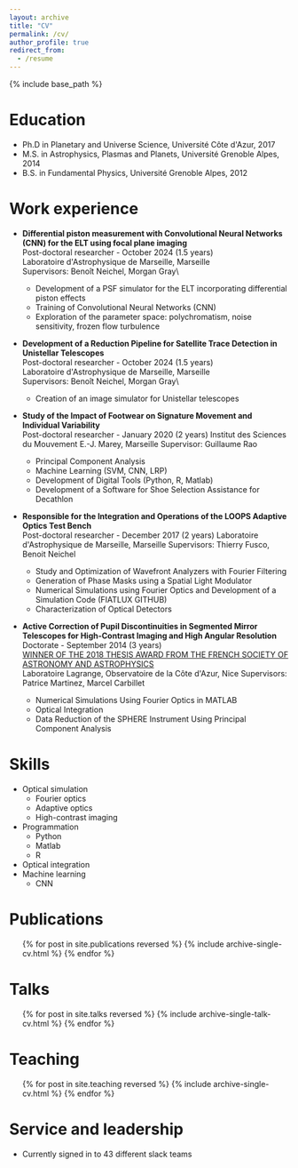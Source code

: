 ```yaml
---
layout: archive
title: "CV"
permalink: /cv/
author_profile: true
redirect_from:
  - /resume
---
```


{% include base_path %}

Education
======
* Ph.D in Planetary and Universe Science, Université Côte d'Azur, 2017
* M.S. in Astrophysics, Plasmas and Planets, Université Grenoble Alpes, 2014
* B.S. in Fundamental Physics, Université Grenoble Alpes, 2012

Work experience
======
* **Differential piston measurement with Convolutional Neural Networks (CNN) for the ELT using focal plane imaging**\
Post-doctoral researcher - October 2024 (1.5 years)\
Laboratoire d'Astrophysique de Marseille, Marseille\
Supervisors: Benoît Neichel, Morgan Gray\
  * Development of a PSF simulator for the ELT incorporating differential piston effects
  * Training of Convolutional Neural Networks (CNN)
  * Exploration of the parameter space: polychromatism, noise sensitivity, frozen flow turbulence

* **Development of a Reduction Pipeline for Satellite Trace Detection in Unistellar Telescopes**\
Post-doctoral researcher - October 2024 (1.5 years)\
Laboratoire d'Astrophysique de Marseille, Marseille\
Supervisors: Benoît Neichel, Morgan Gray\
  * Creation of an image simulator for Unistellar telescopes

* **Study of the Impact of Footwear on Signature Movement and Individual Variability**\
Post-doctoral researcher - January 2020 (2 years)
Institut des Sciences du Mouvement E.-J. Marey, Marseille
Supervisor: Guillaume Rao
  * Principal Component Analysis
  * Machine Learning (SVM, CNN, LRP)
  * Development of Digital Tools (Python, R, Matlab)
  * Development of a Software for Shoe Selection Assistance for Decathlon

* **Responsible for the Integration and Operations of the LOOPS Adaptive Optics Test Bench**\
Post-doctoral researcher - December 2017 (2 years)
Laboratoire d'Astrophysique de Marseille, Marseille
Supervisors: Thierry Fusco, Benoit Neichel
  * Study and Optimization of Wavefront Analyzers with Fourier Filtering
  * Generation of Phase Masks using a Spatial Light Modulator
  * Numerical Simulations using Fourier Optics and Development of a Simulation Code (FIATLUX GITHUB)
  * Characterization of Optical Detectors

* **Active Correction of Pupil Discontinuities in Segmented Mirror Telescopes for High-Contrast Imaging and High Angular Resolution**\
Doctorate - September 2014 (3 years)\
[WINNER OF THE 2018 THESIS AWARD FROM THE FRENCH SOCIETY OF ASTRONOMY AND ASTROPHYSICS](https://sf2a.eu/website2023/prix_these/)\
Laboratoire Lagrange, Observatoire de la Côte d'Azur, Nice
Supervisors: Patrice Martinez, Marcel Carbillet
  * Numerical Simulations Using Fourier Optics in MATLAB
  * Optical Integration
  * Data Reduction of the SPHERE Instrument Using Principal Component Analysis
  
Skills
======
* Optical simulation
  * Fourier optics
  * Adaptive optics
  * High-contrast imaging
* Programmation
  * Python
  * Matlab
  * R
* Optical integration
* Machine learning
  * CNN

Publications
======
  <ul>{% for post in site.publications reversed %}
    {% include archive-single-cv.html %}
  {% endfor %}</ul>
  
Talks
======
  <ul>{% for post in site.talks reversed %}
    {% include archive-single-talk-cv.html  %}
  {% endfor %}</ul>
  
Teaching
======
  <ul>{% for post in site.teaching reversed %}
    {% include archive-single-cv.html %}
  {% endfor %}</ul>
  
Service and leadership
======
* Currently signed in to 43 different slack teams
